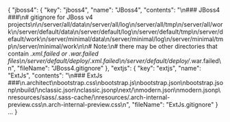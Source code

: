 {
	"jboss4": {
		"key": "jboss4",
		"name": "JBoss4",
		"contents": "\n### JBoss4 ###\n# gitignore for JBoss v4 projects\n\n\/server\/all\/data\n\/server\/all\/log\n\/server\/all\/tmp\n\/server\/all\/work\n\/server\/default\/data\n\/server\/default\/log\n\/server\/default\/tmp\n\/server\/default\/work\n\/server\/minimal\/data\n\/server\/minimal\/log\n\/server\/minimal\/tmp\n\/server\/minimal\/work\n\n# Note:\n# there may be other directories that contain *.xml.failed or *.war.failed files\n\/server\/default\/deploy\/*.xml.failed\n\/server\/default\/deploy\/*.war.failed\n",
		"fileName": "JBoss4.gitignore"
	},
	"extjs": {
		"key": "extjs",
		"name": "ExtJs",
		"contents": "\n### ExtJs ###\n.architect\nbootstrap.css\nbootstrap.js\nbootstrap.json\nbootstrap.jsonp\nbuild\/\nclassic.json\nclassic.jsonp\next\/\nmodern.json\nmodern.jsonp\nresources\/sass\/.sass-cache\/\nresources\/.arch-internal-preview.css\n.arch-internal-preview.css\n",
		"fileName": "ExtJs.gitignore"
	}
	...
}
